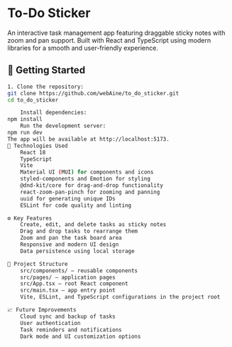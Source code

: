 # To-Do Sticker

An interactive task management app featuring draggable sticky notes with zoom and pan support. Built with React and TypeScript using modern libraries for a smooth and user-friendly experience.

## 🚀 Getting Started
```bash
1. Clone the repository:
git clone https://github.com/webAine/to_do_sticker.git
cd to_do_sticker

    Install dependencies:
npm install
    Run the development server:
npm run dev
The app will be available at http://localhost:5173.
🧰 Technologies Used
    React 18
    TypeScript
    Vite
    Material UI (MUI) for components and icons
    styled-components and Emotion for styling
    @dnd-kit/core for drag-and-drop functionality
    react-zoom-pan-pinch for zooming and panning
    uuid for generating unique IDs
    ESLint for code quality and linting

⚙️ Key Features
    Create, edit, and delete tasks as sticky notes
    Drag and drop tasks to rearrange them
    Zoom and pan the task board area
    Responsive and modern UI design
    Data persistence using local storage

📂 Project Structure
    src/components/ — reusable components
    src/pages/ — application pages
    src/App.tsx — root React component
    src/main.tsx — app entry point
    Vite, ESLint, and TypeScript configurations in the project root

📈 Future Improvements
    Cloud sync and backup of tasks
    User authentication
    Task reminders and notifications
    Dark mode and UI customization options
